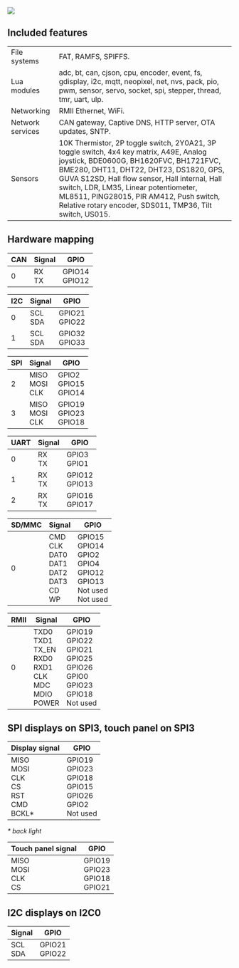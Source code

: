 ![](http://git.whitecatboard.org/ESP32-GATEWAY.png)

## Included features

<table><tbody>
<tr><td>File systems</td><td>FAT, RAMFS, SPIFFS.</td></tr>
<tr><td>Lua modules</td><td>adc, bt, can, cjson, cpu, encoder, event, fs, gdisplay, i2c, mqtt, neopixel, net, nvs, pack, pio, pwm, sensor, servo, socket, spi, stepper, thread, tmr, uart, ulp.</td></tr>
<tr><td>Networking</td><td>RMII Ethernet, WiFi.</td></tr>
<tr><td>Network services</td><td>CAN gateway, Captive DNS, HTTP server, OTA updates, SNTP.</td></tr>
<tr><td>Sensors</td><td>10K Thermistor, 2P toggle switch, 2Y0A21, 3P toggle switch, 4x4 key matrix, A49E, Analog joystick, BDE0600G, BH1620FVC, BH1721FVC, BME280, DHT11, DHT22, DHT23, DS1820, GPS, GUVA S12SD, Hall flow sensor, Hall internal, Hall switch, LDR, LM35, Linear potentiometer, ML8511, PING28015, PIR AM412, Push switch, Relative rotary encoder, SDS011, TMP36, Tilt switch, US015.</td></tr>
</tbody></table>

## Hardware mapping

| CAN | Signal | GPIO |
|--------|--------|------|
| 0 | RX<br/>TX | GPIO14<br/>GPIO12 |

| I2C | Signal | GPIO |
|--------|--------|------|
| 0 | SCL<br/>SDA | GPIO21<br/>GPIO22 |
| 1 | SCL<br/>SDA | GPIO32<br/>GPIO33 |

| SPI | Signal | GPIO |
|--------|--------|------|
| 2 | MISO<br/>MOSI<br/>CLK | GPIO2<br/>GPIO15<br/>GPIO14 |
| 3 | MISO<br/>MOSI<br/>CLK | GPIO19<br/>GPIO23<br/>GPIO18 |

| UART | Signal | GPIO |
|--------|--------|------|
| 0 | RX<br/>TX | GPIO3<br/>GPIO1 |
| 1 | RX<br/>TX | GPIO12<br/>GPIO13 |
| 2 | RX<br/>TX | GPIO16<br/>GPIO17 |

| SD/MMC | Signal | GPIO |
|--------|--------|------|
| 0 | CMD<br/>CLK<br/>DAT0<br/>DAT1<br/>DAT2<br/>DAT3<br/>CD<br/>WP | GPIO15<br/>GPIO14<br/>GPIO2<br/>GPIO4<br/>GPIO12<br/>GPIO13<br/>Not used<br/>Not used |

|  RMII  | Signal | GPIO |
|--------|--------|------|
| 0 | TXD0<br/>TXD1<br/>TX_EN<br/>RXD0<br/>RXD1<br/>CLK<br/>MDC<br/>MDIO<br/>POWER | GPIO19<br/>GPIO22<br/>GPIO21<br/>GPIO25<br/>GPIO26<br/>GPIO0<br/>GPIO23<br/>GPIO18<br/>Not used |

## SPI displays on SPI3, touch panel on SPI3

| Display signal | GPIO |
|--------|------|
| MISO<br/>MOSI<br/>CLK<br/>CS<br/>RST<br/>CMD<br/>BCKL* | GPIO19<br/>GPIO23<br/>GPIO18<br/>GPIO15<br/>GPIO26<br/>GPIO2<br/>Not used |

_* back light_

| Touch panel signal | GPIO
|--------|------|
| MISO<br/>MOSI<br/>CLK<br/>CS | GPIO19<br/>GPIO23<br/>GPIO18<br/>GPIO21 |

## I2C displays on I2C0

| Signal | GPIO |
|--------|------|
| SCL<br/>SDA | GPIO21<br/>GPIO22 |
